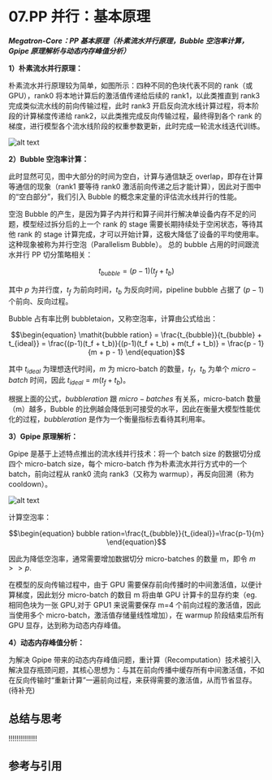 <!--Copyright © ZOMI 适用于[License](https://github.com/Infrasys-AI/AIInfra)版权许可-->

# 07.PP 并行：基本原理

***Megatron-Core：PP 基本原理（朴素流水并行原理，Bubble 空泡率计算，Gpipe 原理解析与动态内存峰值分析）***

**1）朴素流水并行原理：**

朴素流水并行原理较为简单，如图所示：四种不同的色块代表不同的 rank（或 GPU），rank0 将本地计算后的激活值传递给后续的 rank1，以此类推直到 rank3 完成类似流水线的前向传输过程，此时 rank3 开启反向流水线计算过程，将本阶段的计算梯度传递给 rank2，以此类推完成反向传输过程，最终得到各个 rank 的梯度，进行模型各个流水线阶段的权重参数更新，此时完成一轮流水线迭代训练。

![alt text](image.png)

**2）Bubble 空泡率计算：**

此时显然可见，图中大部分的时间为空白，计算与通信缺乏 overlap，即存在计算等通信的现象（rank1 要等待 rank0 激活前向传递之后才能计算），因此对于图中的“空白部分”，我们引入 Bubble 的概念来定量的评估流水线并行的性能。

空泡 Bubble 的产生，是因为算子内并行和算子间并行解决单设备内存不足的问题，模型经过拆分后的上一个 rank 的 stage 需要长期持续处于空闲状态，等待其他 rank 的 stage 计算完成，才可以开始计算，这极大降低了设备的平均使用率。这种现象被称为并行空泡（Parallelism Bubble）。
总的 bubble 占用的时间跟流水并行 PP 切分策略相关：

$$\begin{equation}
t_{bubble} = (p - 1)(t_f + t_b)
\end{equation}$$

其中 $p$ 为并行度，$t_f$ 为前向时间，$t_b$ 为反向时间，pipeline bubble 占据了 $(p-1)$ 个前向、反向过程。

Bubble 占有率比例 bubbletaion，又称空泡率，计算由公式给出：

$$\begin{equation}
\mathit{bubble ration} = \frac{t_{bubble}}{t_{bubble} + t_{ideal}} 
= \frac{(p-1)(t_f + t_b)}{(p-1)(t_f + t_b) + m(t_f + t_b)} 
= \frac{p - 1}{m + p - 1}
\end{equation}$$

其中 $t_{ideal}$ 为理想迭代时间，$m$ 为 micro-batch 的数量，$t_f$，$t_b$ 为单个 $micro-batch$ 时间，因此 $t_{ideal}=m(t_f+t_b)$。

根据上面的公式，$bubble ration$ 跟 $micro-batches$ 有关系，micro-batch 数量（m）越多，Bubble 的比例越会降低到可接受的水平，因此在衡量大模型性能优化的过程，$bubble ration$ 是作为一个衡量指标去看待其利用率。

**3）Gpipe 原理解析：**

Gpipe 是基于上述特点推出的流水线并行技术：将一个 batch size 的数据切分成四个 micro-batch size，每个 micro-batch 作为朴素流水并行方式中的一个 batch，前向过程从 rank0 流向 rank3（又称为 warmup），再反向回溯（称为 cooldown）。

![alt text](Gpipe.png)

计算空泡率：

$$\begin{equation}
bubble ration=\frac{t_{bubble}}{t_{ideal}}=\frac{p-1}{m}
\end{equation}$$

因此为降低空泡率，通常需要增加数据切分 micro-batches 的数量 m，即令 $m>>p$.

在模型的反向传输过程中，由于 GPU 需要保存前向传播时的中间激活值，以便计算梯度，因此划分 micro-batch 的数目 m 将由单 GPU 计算卡的显存约束（eg. 相同色块为一张 GPU,对于 GPU1 来说需要保存 m=4 个前向过程的激活值，因此当使用多个 micro-batch，激活值存储量线性增加），在 warmup 阶段结束后所有 GPU 显存，达到称为动态内存峰值。

**4）动态内存峰值分析：**

为解决 Gpipe 带来的动态内存峰值问题，重计算（Recomputation）技术被引入解决显存瓶颈问题，其核心思想为：与其在前向传播中缓存所有中间激活值，不如在反向传输时“重新计算”一遍前向过程，来获得需要的激活值，从而节省显存。
(待补充)

## 总结与思考

!!!!!!!!!!!!!!

## 参考与引用
